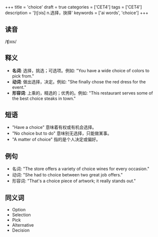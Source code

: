 +++
title = 'choice'
draft = true
categories = ['CET4']
tags = ['CET4']
description = '[t∫ɔis] n.选择，抉择'
keywords = ['ai words', 'choice']
+++

## 读音
/ʧɔɪs/

## 释义
- **名词**: 选择，挑选；可选项。例如: "You have a wide choice of colors to pick from."
- **动词**: 做出选择，决定。例如: "She finally chose the red dress for the event."
- **形容词**: 上乘的，精选的；优秀的。例如: "This restaurant serves some of the best choice steaks in town."

## 短语
- "Have a choice" 意味着有权或有机会选择。
- "No choice but to do" 意味别无选择，只能做某事。
- "A matter of choice" 指的是个人决定或偏好。

## 例句
- 名词: "The store offers a variety of choice wines for every occasion."
- 动词: "She had to choice between two great job offers."
- 形容词: "That's a choice piece of artwork; it really stands out."

## 同义词
- Option
- Selection
- Pick
- Alternative
- Decision
